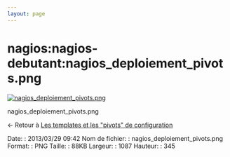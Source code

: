 ```yaml
---
layout: page
---
```


nagios:nagios-debutant:nagios\_deploiement\_pivots.png
======================================================

[![nagios\_deploiement\_pivots.png](../..//assets/media/nagios/nagios-debutant/nagios_deploiement_pivots.png@cache=&w=900&h=285 "nagios_deploiement_pivots.png")](../..//assets/media/nagios/nagios-debutant/nagios_deploiement_pivots.png@cache= "Afficher le fichier original")

nagios\_deploiement\_pivots.png

← Retour à [Les templates et les "pivots" de
configuration](../../../nagios/nagios-debutant/templates-hostgroups-pivots.html "nagios:nagios-debutant:templates-hostgroups-pivots")

Date:
:   2013/03/29 09:42
Nom de fichier:
:   nagios\_deploiement\_pivots.png
Format:
:   PNG
Taille:
:   88KB
Largeur:
:   1087
Hauteur:
:   345

